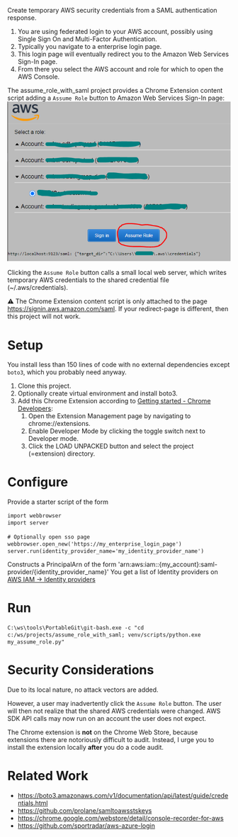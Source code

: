 Create temporary AWS security credentials from a SAML authentication response.

1. You are using federated login to your AWS account, possibly using Single Sign On and Multi-Factor Authentication.
2. Typically you navigate to a enterprise login page.
3. This login page will eventually redirect you to the Amazon Web Services Sign-In page.
4. From there you select the AWS account and role for which to open the AWS Console.

The assume_role_with_saml project provides a Chrome Extension content script adding a `Assume Role` button to Amazon Web
Services Sign-In page:
![signin.png](signin.png)

Clicking the `Assume Role` button calls a small local web server, which writes temporary AWS credentials to the shared
credential file (~/.aws/credentials).

⚠ The Chrome Extension content script is only attached to the page https://signin.aws.amazon.com/saml.
If your redirect-page is different, then this project will not work.

# Setup

You install less than 150 lines of code with no external dependencies except `boto3`, which you probably need anyway.

1. Clone this project.
2. Optionally create virtual environment and install boto3.
3. Add this Chrome Extension according to [Getting started - Chrome Developers](https://developer.chrome.com/docs/extensions/mv2/getstarted/#manifest):
    1. Open the Extension Management page by navigating to chrome://extensions.
    2. Enable Developer Mode by clicking the toggle switch next to Developer mode.
    3. Click the LOAD UNPACKED button and select the project (=extension) directory.

# Configure

Provide a starter script of the form

````
import webbrowser
import server

# Optionally open sso page
webbrowser.open_new('https://my_enterprise_login_page')
server.run(identity_provider_name='my_identity_provider_name')
````

Constructs a PrincipalArn of the form 'arn:aws:iam::{my_account}:saml-provider/{identity_provider_name}'
You get a list of Identity providers on [AWS IAM -> Identity providers](https://console.aws.amazon.com/iamv2/home?#/identity_providers)

# Run

````
C:\ws\tools\PortableGit\git-bash.exe -c "cd c:/ws/projects/assume_role_with_saml; venv/scripts/python.exe my_assume_role.py"
````

# Security Considerations

Due to its local nature, no attack vectors are added.

However, a user may inadvertently click the `Assume Role` button. The user will then not realize that the
shared AWS credentials were changed. AWS SDK API calls may now run on an account the user does not expect.

The Chrome extension is **not** on the Chrome Web Store, because extensions there are notoriously difficult to audit.
Instead, I urge you to install the extension locally **after** you do a code audit.  

# Related Work

* https://boto3.amazonaws.com/v1/documentation/api/latest/guide/credentials.html
* https://github.com/prolane/samltoawsstskeys
* https://chrome.google.com/webstore/detail/console-recorder-for-aws
* https://github.com/sportradar/aws-azure-login
